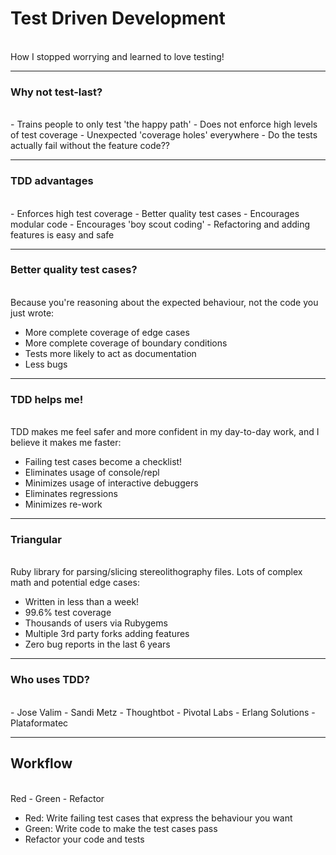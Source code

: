 # Test Driven Development
<br>
<span class="aside">How I stopped worrying and learned to love testing!</span>

---

### Why not test-last?
<br>
- Trains people to only test 'the happy path'
- Does not enforce high levels of test coverage
- Unexpected 'coverage holes' everywhere
- Do the tests actually fail without the feature code??

---

### TDD advantages
<br>
- Enforces high test coverage
- Better quality test cases
- Encourages modular code
- Encourages 'boy scout coding'
- Refactoring and adding features is easy and safe

---

### Better quality test cases?
<br>
Because you're reasoning about the expected behaviour, not the code you just wrote:

- More complete coverage of edge cases
- More complete coverage of boundary conditions
- Tests more likely to act as documentation
- Less bugs

---

### TDD helps me!
<br>
TDD makes me feel safer and more confident in my day-to-day work, and I believe it makes me faster:

- Failing test cases become a checklist!
- Eliminates usage of console/repl
- Minimizes usage of interactive debuggers
- Eliminates regressions
- Minimizes re-work

---

### Triangular
<br>
Ruby library for parsing/slicing stereolithography files. Lots of complex math and potential edge cases:

- Written in less than a week!
- 99.6% test coverage
- Thousands of users via Rubygems
- Multiple 3rd party forks adding features
- Zero bug reports in the last 6 years

---

### Who uses TDD?
<br>
- Jose Valim
- Sandi Metz
- Thoughtbot
- Pivotal Labs
- Erlang Solutions
- Plataformatec

---

## Workflow
<br>
Red  -  Green  -  Refactor

- Red: Write failing test cases that express the behaviour you want
- Green: Write code to make the test cases pass
- Refactor your code and tests